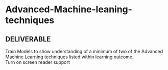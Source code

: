 # Advanced-Machine-leaning-techniques
## DELIVERABLE
Train Models to show understanding of a minimum of two of the Advanced Machine Learning techniques listed within learning outcome.                                  
Turn on screen reader support
